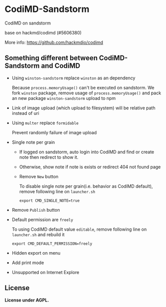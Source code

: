 CodiMD-Sandstorm
===

CodiMD on sandstorm

base on hackmd/codimd (#5606380)

More info: https://github.com/hackmdio/codimd

## Something different between CodiMD-Sandstorm and CodiMD

- Using `winston-sandstorm` replace `winston` as an dependency

    Because `process.memoryUsage()` can't be executed on sandstorm. We fork `winston` package, remove usage of `process.memoryUsage()` and pack an new package  `winston-sandstorm` upload to npm
- Link of image upload (which upload to filesystem) will be relative path instead of uri
- Using `multer` replace `formidable`

    Prevent randomly failure of image upload
- Single note per grain
    - If logged on sandstorm, auto login into CodiMD and find or create note then redirect to show it.
    - Otherwise, show note if note is exists or redirect 404 not found page
    - Remove `New` button

        To disable single note per grain(i.e. behavior as CodiMD default), remove following line on `launcher.sh`
        ```
        export CMD_SINGLE_NOTE=true
        ```
- Remove `Publish` button
- Default permission are `freely`

    To using CodiMD default value `editable`, remove following line on `launcher.sh` and rebuild it
    ```
    export CMD_DEFAULT_PERMISSION=freely
    ```
- Hidden export on menu
- Add print mode
- Unsupported on Internet Explore

## License

**License under AGPL.**
